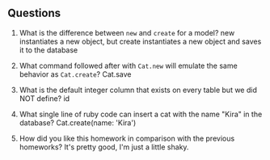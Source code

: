 ## Questions

1. What is the difference between `new` and `create` for a model?
  new instantiates a new object, but create instantiates a new object and saves it to the database

2. What command followed after with `Cat.new` will emulate the same behavior as `Cat.create`?
  Cat.save

3. What is the default integer column that exists on every table but we did NOT define?
  id

4. What single line of ruby code can insert a cat with the name "Kira" in the database?
  Cat.create(name: 'Kira')

5. How did you like this homework in comparison with the previous homeworks?
  It's pretty good, I'm just a little shaky.
